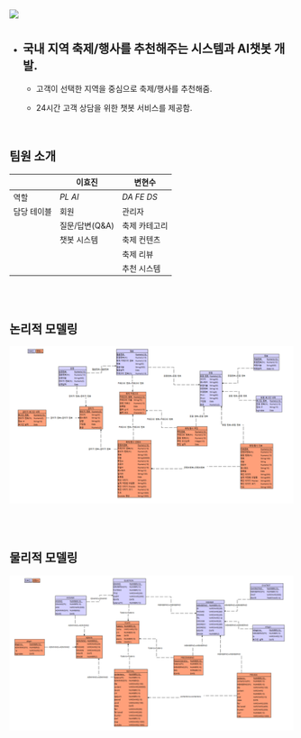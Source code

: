 # <img src="https://capsule-render.vercel.app/api?type=waving&color=auto&height=200&section=header&text=team1_v3sbm3c&fontSize=90" />
- ## 국내 지역 축제/행사를 추천해주는 시스템과 AI챗봇 개발.

    - 고객이 선택한 지역을 중심으로 축제/행사를 추천해줌.

    - 24시간 고객 상담을 위한 챗봇 서비스를 제공함.
<br>

## 팀원 소개

|             |     이효진     |     변현수     |
|----------|----------|----------|
|   역할    | *PL AI* | *DA FE DS* |
|   담당 테이블    | 회원 | 관리자 |
|                | 질문/답변(Q&A) | 축제 카테고리 |
|                | 챗봇 시스템 | 축제 컨텐츠 |
|                |  | 축제 리뷰 |
|                |  | 추천 시스템 |

<br><br>
## 논리적 모델링
![ex_screenshot](./img/스크린샷1.png)

<br><br>
## 물리적 모델링
![ex_screenshot](./img/스크린샷2.png)
 
